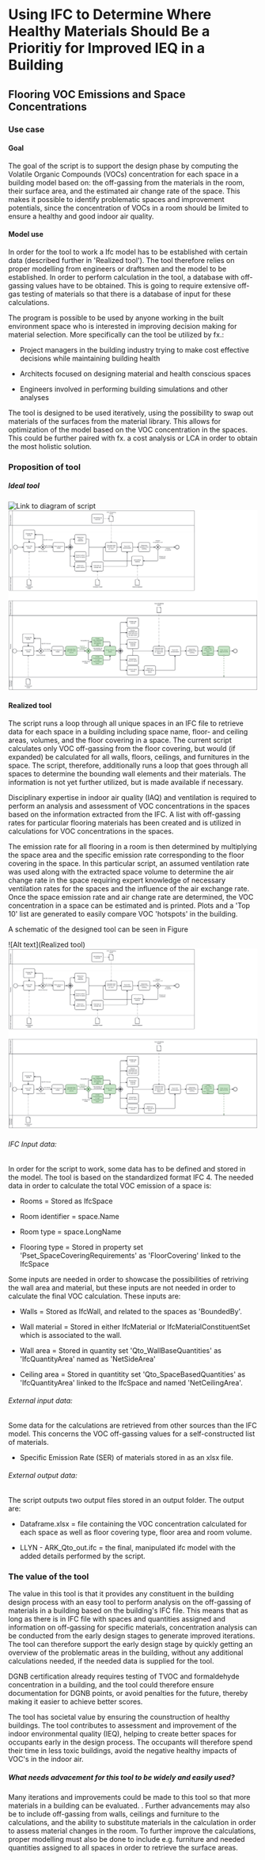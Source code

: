 # Using IFC to Determine Where Healthy Materials Should Be a Prioritiy for Improved IEQ in a Building

## Flooring VOC Emissions and Space Concentrations

### Use case
#### Goal
The goal of the script is to support the design phase by computing the Volatile Organic Compounds (VOCs) concentration for each space in a building model based on: the off-gassing from the materials in the room, their surface area, and the estimated air change rate of the space. This makes it possible to identify problematic spaces and improvement potentials, since the concentration of VOCs in a room should be limited to ensure a healthy and good indoor air quality.

#### Model use
In order for the tool to work a Ifc model has to be established with certain data (described further in 'Realized tool'). The tool therefore relies on proper modelling from engineers or draftsmen and the model to be established. In order to perform calculation in the tool, a database with off-gassing values have to be obtained. This is going to require extensive off-gas testing of materials so that there is a database of input for these calculations. 

The program is possible to be used by anyone working in the built environment space who is interested in improving decision making for material selection. More specifically can the tool be utilized by fx.: 
- Project managers in the building industry trying to make cost effective decisions while maintaining building health

- Architects focused on designing material and health conscious spaces

- Engineers involved in performing building simulations and other analyses

The tool is designed to be used iteratively, using the possibility to swap out materials of the surfaces from the material library. This allows for optimization of the model based on the VOC concentration in the spaces. This could be further paired with fx. a cost analysis or LCA in order to obtain the most holistic solution. 

### Proposition of tool
##### Ideal tool

![Link to diagram of script](diagram.svg)
<img src="img/diagram.svg">


#### Realized tool
The script runs a loop through all unique spaces in an IFC file to retrieve data for each space in a building including space name, floor- and ceiling areas, volumes, and the floor covering in a space. The current script calculates only VOC off-gassing from the floor covering, but would (if expanded) be calculated for all walls, floors, ceilings, and furnitures in the space. The script, therefore, additionally runs a loop that goes through all spaces to determine the bounding wall elements and their materials. The information is not yet further utilized, but is made available if necessary. 

Disciplinary expertise in indoor air quality (IAQ) and ventilation is required to perform an analysis and assessment of VOC concentrations in the spaces based on the information extracted from the IFC. A list with off-gassing rates for particular flooring materials has been created and is utilized in calculations for VOC concentrations in the spaces.

The emission rate for all flooring in a room is then determined by multiplying the space area and the specific emission rate corresponding to the floor covering in the space. In this particular script, an assumed ventilation rate was used along with the extracted space volume to determine the air change rate in the space requiring expert knowledge of necessary ventilation rates for the spaces and the influence of the air exchange rate. Once the space emission rate and air change rate are determined, the VOC concentration in a space can be estimated and is printed. Plots and a 'Top 10' list are generated to easily compare VOC 'hotspots' in the building.

A schematic of the designed tool can be seen in Figure

![Alt text](Realized tool)
<img src="img/diagram.svg">


###### IFC Input data:
In order for the script to work, some data has to be defined and stored in the model. The tool is based on the standardized format IFC 4. 
The needed data in order to calculate the total VOC emission of a space is: 
- Rooms = Stored as IfcSpace

- Room identifier = space.Name

- Room type = space.LongName

- Flooring type = Stored in property set 'Pset_SpaceCoveringRequirements' as 'FloorCovering' linked to the IfcSpace

Some inputs are needed in order to showcase the possibilities of retriving the wall area and material, but these inputs are not needed in order to calculate the final VOC calculation. 
These inputs are: 
- Walls = Stored as IfcWall, and related to the spaces as 'BoundedBy'. 

- Wall material = Stored in either IfcMaterial or IfcMaterialConstituentSet which is associated to the wall. 

- Wall area = Stored in quantity set 'Qto_WallBaseQuantities' as 'IfcQuantityArea' named as 'NetSideArea'

- Ceiling area = Stored in quantitity set 'Qto_SpaceBasedQuantities' as 'IfcQuantityArea' linked to the IfcSpace and named 'NetCeilingArea'. 

###### External input data:
Some data for the calculations are retrieved from other sources than the IFC model. This concerns the VOC off-gassing values for a self-constructed list of materials. 

- Specific Emission Rate (SER) of materials stored in as an xlsx file. 

###### External output data: 
The script outputs two output files stored in an output folder. The output are: 

- Dataframe.xlsx = file containing the VOC concentration calculated for each space as well as floor covering type, floor area and room volume. 

- LLYN - ARK_Qto_out.ifc = the final, manipulated ifc model with the added details performed by the script.


### The value of the tool
The value in this tool is that it provides any constituent in the building design process with an easy tool to perform analysis on the off-gassing of materials in a building based on the building's IFC file. This means that as long as there is in IFC file with spaces and quantities assigned and information on off-gassing for specific materials, concentration analysis can be conducted from the early design stages to generate improved iterations.
The tool can therefore support the early design stage by quickly getting an overview of the problematic areas in the building, without any additional calculations needed, if the needed data is supplied for the tool. 

DGNB certification already requires testing of TVOC and formaldehyde concentration in a building, and the tool could therefore ensure documentation for DGNB points, or avoid penalties for the future, thereby making it easier to achieve better scores. 

The tool has societal value by ensuring the counstruction of healthy buildings. The tool contributes to assessment and improvement of the indoor environmental quality (IEQ), helping to create better spaces for occupants early in the design process. The occupants will therefore spend their time in less toxic buildings, avoid the negative healthy impacts of VOC's in the indoor air. 


##### What needs advacement for this tool to be widely and easily used?

Many iterations and improvements could be made to this tool so that more materials in a building can be evaluated. . Further advancements may also be to include off-gassing from walls, ceilings and furniture to the calculations, and the ability to substitute materials in the calculation in order to assess material changes in the room. To further improve the calculations, proper modelling must also be done to include e.g. furniture and needed quantities assigned to all spaces in order to retrieve the surface areas.




